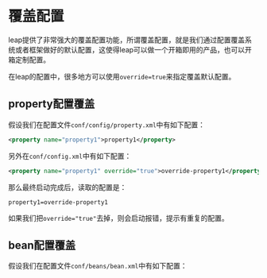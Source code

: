 # 覆盖配置

leap提供了非常强大的覆盖配置功能，所谓覆盖配置，就是我们通过配置覆盖系统或者框架做好的默认配置，这使得leap可以做一个开箱即用的产品，也可以开箱定制配置。

在leap的配置中，很多地方可以使用`override=true`来指定覆盖默认配置。

## property配置覆盖

假设我们在配置文件`conf/config/property.xml`中有如下配置：

```xml
<property name="property1">property1</property>
```

另外在`conf/config.xml`中有如下配置：

```xml
<property name="property1" override="true">override-property1</property>
```

那么最终启动完成后，读取的配置是：

```
property1=override-property1
```

如果我们把`override="true"`去掉，则会启动报错，提示有重复的配置。

## bean配置覆盖

假设我们在配置文件`conf/beans/bean.xml`中有如下配置：